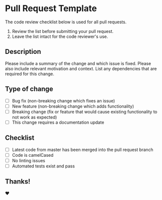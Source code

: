 # Pull Request Template

The code review checklist below is used for all pull requests.

1.  Review the list before submitting your pull request.
2.  Leave the list intact for the code reviewer's use.

## Description

Please include a summary of the change and which issue is fixed. Please also include relevant motivation and context. List any dependencies that are required for this change.

## Type of change

<!-- Please delete options that are not relevant.-->

- [ ] Bug fix (non-breaking change which fixes an issue)
- [ ] New feature (non-breaking change which adds functionality)
- [ ] Breaking change (fix or feature that would cause existing functionality to not work as expected)
- [ ] This change requires a documentation update

## Checklist

- [ ] Latest code from master has been merged into the pull request branch
- [ ] Code is camelCased
- [ ] No linting issues
- [ ] Automated tests exist and pass

## Thanks!

:heart: